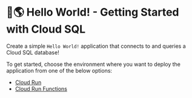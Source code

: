 # 👋🌎 Hello World! - Getting Started with Cloud SQL

Create a simple `Hello World!` application that connects to and queries
a Cloud SQL database!

To get started, choose the environment where you want to deploy the application
from one of the below options:

* [Cloud Run](cloud-run/)
* [Cloud Run Functions](cloud-run-functions/)
